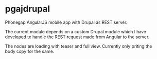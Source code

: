 pgajdrupal
==========

Phonegap AngularJS mobile app with Drupal as REST server.

The current module depends on a custom Drupal module which I have developed to handle the REST request made from Angular to the server.

The nodes are loading with teaser and full view. Currently only priting the body copy for the same.